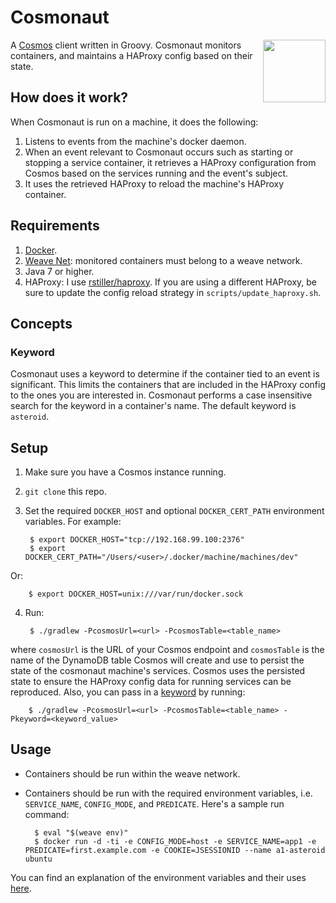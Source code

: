 # Cosmonaut

<img src="https://rawgit.com/shuaibiyy/cosmonaut/master/cosmonaut.png" width="100" align="right"/>

A [Cosmos](https://github.com/shuaibiyy/cosmos) client written in Groovy. Cosmonaut monitors containers, and maintains a HAProxy config based on their state.

## How does it work?

When Cosmonaut is run on a machine, it does the following:

1. Listens to events from the machine's docker daemon.
2. When an event relevant to Cosmonaut occurs such as starting or stopping a service container, it retrieves a HAProxy configuration from Cosmos based on the services running and the event's subject.
3. It uses the retrieved HAProxy to reload the machine's HAProxy container.

## Requirements

1. [Docker](https://www.docker.com/).
2. [Weave Net](https://www.weave.works/products/weave-net/): monitored containers must belong to a weave network.
3. Java 7 or higher.
4. HAProxy: I use [rstiller/haproxy](https://github.com/rstiller/dockerfiles/tree/master/haproxy). If you are using a different HAProxy, be sure to update the config reload strategy in `scripts/update_haproxy.sh`.

## Concepts

### Keyword

Cosmonaut uses a keyword to determine if the container tied to an event is significant. This limits the containers that are included in the HAProxy config to the ones you are interested in. Cosmonaut performs a case insensitive search for the keyword in a container's name. The default keyword is `asteroid`.

## Setup

1. Make sure you have a Cosmos instance running.
2. `git clone` this repo.
3. Set the required `DOCKER_HOST` and optional `DOCKER_CERT_PATH` environment variables. For example:

        $ export DOCKER_HOST="tcp://192.168.99.100:2376"
        $ export DOCKER_CERT_PATH="/Users/<user>/.docker/machine/machines/dev"
Or:

        $ export DOCKER_HOST=unix:///var/run/docker.sock
4. Run:

        $ ./gradlew -PcosmosUrl=<url> -PcosmosTable=<table_name>
where `cosmosUrl` is the URL of your Cosmos endpoint and `cosmosTable` is the name of the DynamoDB table Cosmos will create and use to persist the state of the cosmonaut machine's services. Cosmos uses the persisted state to ensure the HAProxy config data for running services can be reproduced. Also, you can pass in a [keyword](#keyword) by running:

        $ ./gradlew -PcosmosUrl=<url> -PcosmosTable=<table_name> -Pkeyword=<keyword_value>

## Usage

* Containers should be run within the weave network.
* Containers should be run with the required environment variables, i.e. `SERVICE_NAME`, `CONFIG_MODE`, and `PREDICATE`. Here's a sample run command:

        $ eval "$(weave env)"
        $ docker run -d -ti -e CONFIG_MODE=host -e SERVICE_NAME=app1 -e PREDICATE=first.example.com -e COOKIE=JSESSIONID --name a1-asteroid ubuntu
You can find an explanation of the environment variables and their uses [here](https://github.com/shuaibiyy/cosmos/blob/master/index.js#L6).
